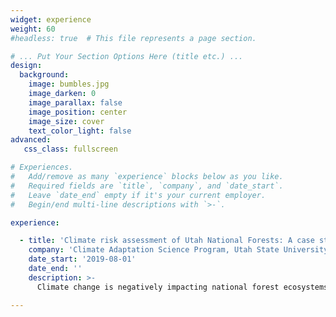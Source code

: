 ```yaml
---
widget: experience
weight: 60
#headless: true  # This file represents a page section.

# ... Put Your Section Options Here (title etc.) ...
design:
  background:
    image: bumbles.jpg
    image_darken: 0
    image_parallax: false
    image_position: center 
    image_size: cover
    text_color_light: false
advanced:
   css_class: fullscreen

# Experiences.
#   Add/remove as many `experience` blocks below as you like.
#   Required fields are `title`, `company`, and `date_start`.
#   Leave `date_end` empty if it's your current employer.
#   Begin/end multi-line descriptions with `>-`.

experience:

  - title: 'Climate risk assessment of Utah National Forests: A case study for Northern Goshawks (*Accipiter gentilis*)'
    company: 'Climate Adaptation Science Program, Utah State University'
    date_start: '2019-08-01'
    date_end: ''
    description: >-
      Climate change is negatively impacting national forest ecosystems, which results in both direct and indirect effects on goshawk populations. This study uses an interdisciplinary, spatially explicit approach to examine the impact of climate change, landscape change, and public engagement with Utah national forest ecosystems to promote management of suitable habitats for northern goshawks. Our objectives are to 1) develop a habitat suitability model for goshawks in Utah national forests, 2) model landscape change in the region as a result of climate-influenced factors such as wildfire and mountain pine beetle infestation, 3) examine patterns and projections of climate variables relevant to goshawk reproduction, and 4) better understand Utah national forest user perceptions of climate change impacts on ecosystems. We are creating a literature-based habitat suitability model for goshawks in Utah national forests. Forest Vegetation Simulator is being used to predict wildfire and mountain pine beetle risk susceptibility in each national forest. We are examining temperature and precipitation variation using Coupled Model Intercomparison Project 5 (CMIP5), which allows us to project these variables under different emission scenarios. An online state-representative survey was deployed to explore public use of national forest lands, perceptions of climate change impacts, and likelihood of engagement with the forest service. This project contributes to a better understanding of goshawk habitat requirements and projected habitat threats under climate change. Additionally, it provides a holistic view of managing national forests with consideration of forest users’ activities, values, and likelihood to engage. This framework can be used to guide the development of climate risk assessments for other species.

---
```

